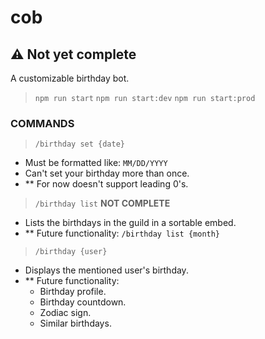 # cob

## ⚠️ Not yet complete

A customizable birthday bot.

> `npm run start`
> `npm run start:dev`
> `npm run start:prod`

### COMMANDS

> `/birthday set {date}`

- Must be formatted like: `MM/DD/YYYY`
- Can't set your birthday more than once.
- ** For now doesn't support leading 0's.

> `/birthday list` **NOT COMPLETE**

- Lists the birthdays in the guild in a sortable embed.
- ** Future functionality: `/birthday list {month}`

> `/birthday {user}`

- Displays the mentioned user's birthday.
- ** Future functionality:
  - Birthday profile.
  - Birthday countdown.
  - Zodiac sign.
  - Similar birthdays.
